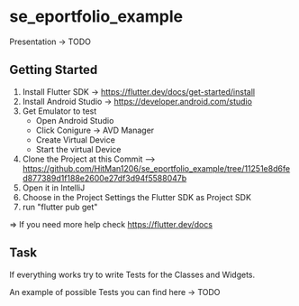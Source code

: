 # se_eportfolio_example

Presentation -> TODO

## Getting Started

1. Install Flutter SDK -> https://flutter.dev/docs/get-started/install
2. Install Android Studio -> https://developer.android.com/studio
3. Get Emulator to test
    * Open Android Studio
    * Click Conigure -> AVD Manager
    * Create Virtual Device
    * Start the virtual Device
4. Clone the Project at this Commit --> https://github.com/HitMan1206/se_eportfolio_example/tree/11251e8d6fed877389d1f188e2600e27df3d94f5588047b
5. Open it in IntelliJ
6. Choose in the Project Settings the Flutter SDK as Project SDK
7. run "flutter pub get"

=> If you need more help check https://flutter.dev/docs

## Task
If everything works try to write Tests for the Classes and Widgets.

An example of possible Tests you can find here -> TODO
